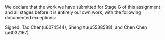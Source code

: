 We declare that the work we have submitted for Stage G of this assignment and all stages before it is entirely our own work, with the following documented exceptions:


Signed: Tao Chen(u6074544), Sheng Xu(u5538588), and Chen Chen (u6032167)

